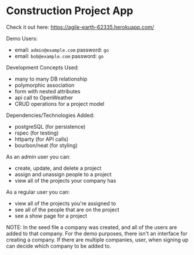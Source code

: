 # Construction Project App
Check it out here: <https://agile-earth-62335.herokuapp.com/>

Demo Users:
 - email: `admin@example.com` password: `go`
 - email: `bob@example.com` password: `go`

Development Concepts Used:
- many to many DB relationship
- polymorphic association
- form with nested attributes
- api call to OpenWeather
- CRUD operations for a project model

Dependencies/Technologies Added:
- postgreSQL (for persistence)
- rspec (for testing)
- httparty (for API calls)
- bourbon/neat (for styling)

As an admin user you can:
- create, update, and delete a project
- assign and unassign people to a project
- view all of the projects your company has

As a regular user you can:
- view all of the projects you're assigned to
- see all of the people that are on the project
- see a show page for a project

NOTE: In the seed file a company was created, and all of the users are added to that
company. For the demo purposes, there isn't an interface for creating a company.
If there are multiple companies, user, when signing up can decide which company
to be added to.
